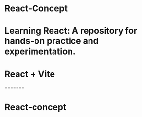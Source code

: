 
# React-Concept
Learning React: A repository for hands-on practice and experimentation.
=======
# React + Vite
=======
# React-concept

